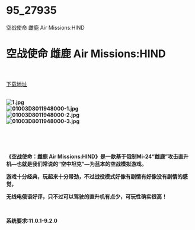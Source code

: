 # 95_27935
空战使命 雌鹿 Air Missions:HIND
# 空战使命 雌鹿 Air Missions:HIND
 <br/></br>
[下载地址](https://www.switch520.cc/article/27935 "下载地址")
<br/></br>

<p><strong><img title="1.jpg" src="https://www.switch520.cc/muke_img/2022_03_08_fcbfdbb2894ac.jpg" alt="1.jpg"></strong><br>
<strong><img title="01003D8011948000-1.jpg" src="https://www.switch520.cc/muke_img/2022_03_08_9ce417ce02dd7.jpg" alt="01003D8011948000-1.jpg"></strong><br>
<strong><img title="01003D8011948000-2.jpg" src="https://www.switch520.cc/muke_img/2022_03_08_0d25450a44294.jpg" alt="01003D8011948000-2.jpg"></strong><br>
<strong><img title="01003D8011948000-3.jpg" src="https://www.switch520.cc/muke_img/2022_03_08_e750639761b41.jpg" alt="01003D8011948000-3.jpg">&nbsp;</strong></p>
<p>&nbsp;</p>
<p>&nbsp;</p>
<p><strong>《空战使命：雌鹿 Air Missions:HIND》是一款基于俄制Mi-24“雌鹿”攻击直升机—也就是我们常说的“空中坦克”—为蓝本的空战模拟游戏。</strong></p>
<p><strong>游戏十分经典，玩起来十分带劲，不过战役模式好像有剧情有好像没有剧情的感觉，</strong></p>
<p><strong>无线电俄语好评，只不过可以驾驶的直升机有点少，可玩性确实很高！</strong></p>
<p>&nbsp;</p>
<p><strong>系统要求:11.0.1-9.2.0</strong></p>




